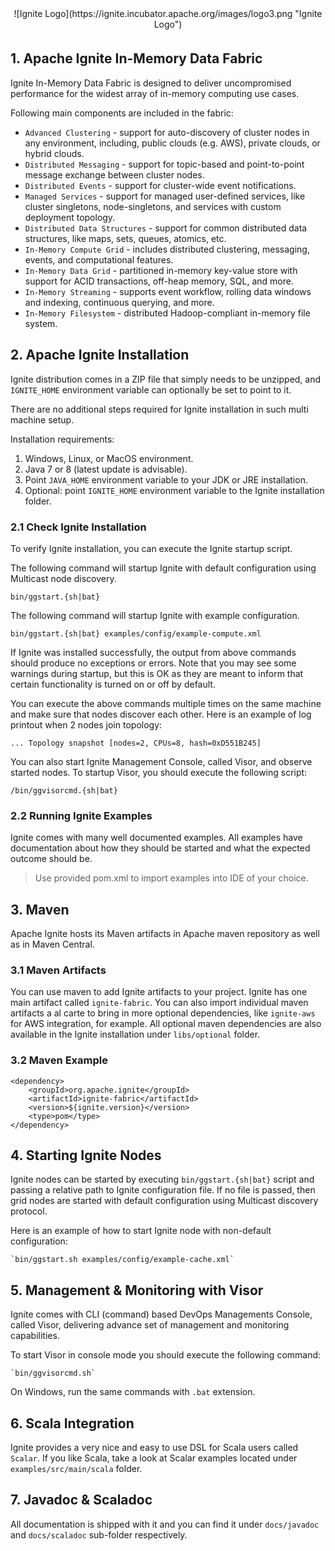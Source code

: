 <center>
![Ignite Logo](https://ignite.incubator.apache.org/images/logo3.png "Ignite Logo")
</center>

<div style="height: 5px"></div>

## 1. Apache Ignite In-Memory Data Fabric

Ignite In-Memory Data Fabric is designed to deliver uncompromised performance for the widest array of in-memory computing use cases.

Following main components are included in the fabric:
* `Advanced Clustering` - support for auto-discovery of cluster nodes in any environment, including, public clouds (e.g. AWS), private clouds, or hybrid clouds.
* `Distributed Messaging` - support for topic-based and point-to-point message exchange between cluster nodes.
* `Distributed Events` - support for cluster-wide event notifications.
* `Managed Services` - support for managed user-defined services, like cluster singletons, node-singletons, and services with custom deployment topology.
* `Distributed Data Structures` - support for common distributed data structures, like maps, sets, queues, atomics, etc.
* `In-Memory Compute Grid` - includes distributed clustering, messaging, events, and computational features.
* `In-Memory Data Grid` - partitioned in-memory key-value store with support for ACID transactions, off-heap memory, SQL, and more.
* `In-Memory Streaming` - supports event workflow, rolling data windows and indexing, continuous querying, and more.
* `In-Memory Filesystem` - distributed Hadoop-compliant in-memory file system.

## 2. Apache Ignite Installation
Ignite distribution comes in a ZIP file that simply needs to be unzipped, and `IGNITE_HOME` environment variable can optionally be set to point to it.

There are no additional steps required for Ignite installation in such multi machine setup.

Installation requirements:

1. Windows, Linux, or MacOS environment.
2. Java 7 or 8 (latest update is advisable).
3. Point `JAVA_HOME` environment variable to your JDK or JRE installation.
4. Optional: point `IGNITE_HOME` environment variable to the Ignite installation folder.

### 2.1 Check Ignite Installation

To verify Ignite installation, you can execute the Ignite startup script.

The following command will startup Ignite with default configuration using Multicast node discovery.

    bin/ggstart.{sh|bat}

The following command will startup Ignite with example configuration.

    bin/ggstart.{sh|bat} examples/config/example-compute.xml

If Ignite was installed successfully, the output from above commands should produce no exceptions or errors.
Note that you may see some warnings during startup, but this is OK as they are meant to inform that certain functionality is turned on or off by default.

You can execute the above commands multiple times on the same machine and make sure that nodes discover each other.
Here is an example of log printout when 2 nodes join topology:

    ... Topology snapshot [nodes=2, CPUs=8, hash=0xD551B245]

You can also start Ignite Management Console, called Visor, and observe started nodes. To startup Visor, you should execute the following script:

    /bin/ggvisorcmd.{sh|bat} 

### 2.2 Running Ignite Examples

Ignite comes with many well documented examples. All examples have documentation about how they should be started and what the expected outcome should be.

> Use provided pom.xml to import examples into IDE of your choice.

## 3. Maven
Apache Ignite hosts its Maven artifacts in Apache maven repository as well as in Maven Central.

### 3.1 Maven Artifacts
You can use maven to add Ignite artifacts to your project. Ignite has one main artifact called `ignite-fabric`. You can also import individual maven artifacts a al carte to bring in more optional dependencies, like `ignite-aws` for AWS integration, for example. All optional maven dependencies are also available in the Ignite  installation under `libs/optional` folder.

### 3.2 Maven Example

    <dependency>
        <groupId>org.apache.ignite</groupId>
        <artifactId>ignite-fabric</artifactId>
        <version>${ignite.version}</version>
        <type>pom</type>
    </dependency>


## 4. Starting Ignite Nodes
Ignite nodes can be started by executing `bin/ggstart.{sh|bat}` script and passing a relative path to Ignite configuration file. If no file is passed, then grid nodes are started with default configuration using Multicast discovery protocol.

Here is an example of how to start Ignite node with non-default configuration:

    `bin/ggstart.sh examples/config/example-cache.xml`

## 5. Management & Monitoring with Visor
Ignite comes with CLI (command) based DevOps Managements Console, called Visor, delivering advance set of management and monitoring capabilities. 

To start Visor in console mode you should execute the following command:

    `bin/ggvisorcmd.sh`

On Windows, run the same commands with `.bat` extension.

## 6. Scala Integration
Ignite provides a very nice and easy to use DSL for Scala users called `Scalar`. If you like Scala, take a look at Scalar examples located under `examples/src/main/scala` folder.

## 7. Javadoc & Scaladoc
All documentation is shipped with it and you can find it under `docs/javadoc` and `docs/scaladoc` sub-folder respectively.
